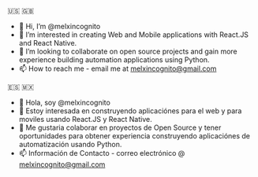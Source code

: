 🇺🇸 🇬🇧
- 👋 Hi, I’m @melxincognito
- 👀 I’m interested in creating Web and Mobile applications with React.JS and React Native. 
- 💞️ I’m looking to collaborate on open source projects and gain more experience building automation applications using Python. 
- 📫 How to reach me - email me at melxincognito@gmail.com

🇪🇸 🇲🇽
- 👋 Hola, soy @melxincognito
- 👀 Estoy interesada en construyendo aplicaciónes para el web y para moviles usando React.JS y React Native. 
- 💞️ Me gustaria colaborar en proyectos de Open Source y tener oportunidades para obtener experiencia construyendo aplicaciónes de automatización usando Python.
- 📫 Información de Contacto - correo electrónico @ melxincognito@gmail.com

